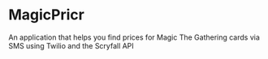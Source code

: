 # MagicPricr
An application that helps you find prices for Magic The Gathering cards via SMS using Twilio and the Scryfall API
